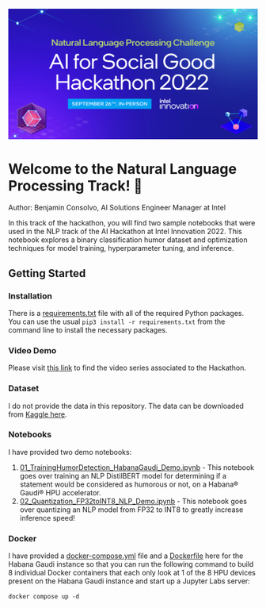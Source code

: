 
<p align="center"><img src="pngs/20220926_hackathon_nlp_track.png" width="600" /></p>

# Welcome to the Natural Language Processing Track! 🚀

Author: Benjamin Consolvo, AI Solutions Engineer Manager at Intel

In this track of the hackathon, you will find two sample notebooks that were used in the NLP track of the AI Hackathon at Intel Innovation 2022. This notebook explores a binary classification humor dataset and optimization techniques for model training, hyperparameter tuning, and inference. 

## Getting Started

### Installation
There is a [requirements.txt](requirements.txt) file with all of the required Python packages. You can use the usual `pip3 install -r requirements.txt` from the command line to install the necessary packages. 

### Video Demo
Please visit [this link](https://www.intel.com/content/www/us/en/developer/videos/ai-for-social-good-hackathon.html) to find the video series associated to the Hackathon.

### Dataset
I do not provide the data in this repository. The data can be downloaded from [Kaggle here](https://www.kaggle.com/datasets/deepcontractor/200k-short-texts-for-humor-detection).

### Notebooks
I have provided two demo notebooks:
1. [01_TrainingHumorDetection_HabanaGaudi_Demo.ipynb](01_TrainingHumorDetection_HabanaGaudi_Demo.ipynb) - This notebook goes over training an NLP DistilBERT model for determining if a statement would be considered as humorous or not, on a Habana® Gaudi® HPU accelerator.
2. [02_Quantization_FP32toINT8_NLP_Demo.ipynb](02_Quantization_FP32toINT8_NLP_Demo.ipynb) - This notebook goes over quantizing an NLP model from FP32 to INT8 to greatly increase inference speed!

### Docker
I have provided a [docker-compose.yml](docker-compose.yml) file and a [Dockerfile](Dockerfile) here for the Habana Gaudi instance so that you can run the following command to build 8 individual Docker containers that each only look at 1 of the 8 HPU devices present on the Habana Gaudi instance and start up a Jupyter Labs server:
```
docker compose up -d
```




